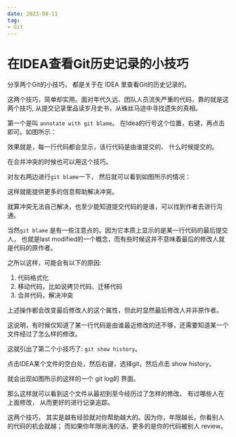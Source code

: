 ```yaml
---
date: 2023-08-11
tag:
- Git
---
```

# 在IDEA查看Git历史记录的小技巧

分享两个Git的小技巧， 都是关于在 IDEA 里查看Git的历史记录的。

这两个技巧，简单却实用。面对年代久远、团队人员流失严重的代码，靠的就是这两个技巧, 从提交记录里品读岁月史书，从蛛丝马迹中寻找遗失的真相。

<!-- more -->

第一个是叫 `annotate with git blame`。 
在Idea的行号这个位置，右键，再点击即可。如图所示：

效果就是，每一行代码都会显示，该行代码是由谁提交的、 什么时候提交的。

在合并冲突的时候也可以用这个技巧。

对左右两边进行`git blame`一下， 然后就可以看到如图所示的情况：

这样就能提供更多的信息帮助解决冲突。 

就算冲突无法自己解决，也至少能知道提交代码的是谁，可以找到作者去进行沟通。

当然`git blame` 是有一些注意点的。因为它本质上显示的是某一行代码的最后提交人， 也就是last modified的一个概念，而有些时候这并不意味着最后的修改人就是代码的原作者。

之所以这样，可能会有以下的原因:
1. 代码格式化
2. 移动代码，比如说拷贝代码、迁移代码
3. 合并代码，解决冲突

上述操作都会改变最后修改人的这个属性，但此时显然最后修改人并非原作者。


这说明，有时候仅知道了某一行代码是由谁最近修改的还不够，还需要知道某一个文件经过了怎么样的修改。

这就引出了第二个小技巧了: `git show history`。

点击IDEA某个文件的空白处，然后右键，选择git，然后点击 show history。

就会出现如图所示的这样的一个 git log的 界面。

那么这样就可以看到这个文件从最初到至今经历过了怎样的修改、 有过哪些人在上面修改， 从而更好的进行记录追踪。

这两个技巧， 其实是越有经验就对你帮助越大的。因为你，年限越长，你看别人的代码的机会就越； 而如果你年限尚浅的话，更多的是你的代码被别人 review。